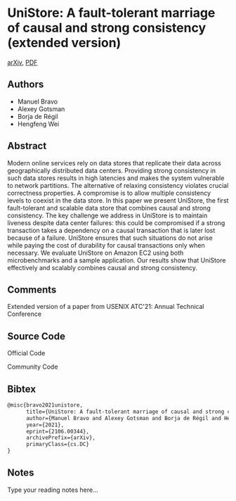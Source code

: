 
# UniStore: A fault-tolerant marriage of causal and strong consistency (extended version)

[arXiv](https://arxiv.org/abs/2106.0344), [PDF](https://arxiv.org/pdf/2106.0344.pdf)

## Authors

- Manuel Bravo
- Alexey Gotsman
- Borja de Régil
- Hengfeng Wei

## Abstract

Modern online services rely on data stores that replicate their data across geographically distributed data centers. Providing strong consistency in such data stores results in high latencies and makes the system vulnerable to network partitions. The alternative of relaxing consistency violates crucial correctness properties. A compromise is to allow multiple consistency levels to coexist in the data store. In this paper we present UniStore, the first fault-tolerant and scalable data store that combines causal and strong consistency. The key challenge we address in UniStore is to maintain liveness despite data center failures: this could be compromised if a strong transaction takes a dependency on a causal transaction that is later lost because of a failure. UniStore ensures that such situations do not arise while paying the cost of durability for causal transactions only when necessary. We evaluate UniStore on Amazon EC2 using both microbenchmarks and a sample application. Our results show that UniStore effectively and scalably combines causal and strong consistency.

## Comments

Extended version of a paper from USENIX ATC'21: Annual Technical Conference

## Source Code

Official Code



Community Code



## Bibtex

```tex
@misc{bravo2021unistore,
      title={UniStore: A fault-tolerant marriage of causal and strong consistency (extended version)}, 
      author={Manuel Bravo and Alexey Gotsman and Borja de Régil and Hengfeng Wei},
      year={2021},
      eprint={2106.00344},
      archivePrefix={arXiv},
      primaryClass={cs.DC}
}
```

## Notes

Type your reading notes here...

